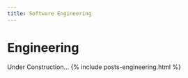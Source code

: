 ```yaml
---
title: Software Engineering
---
```

# Engineering

Under Construction...
{% include posts-engineering.html %}
